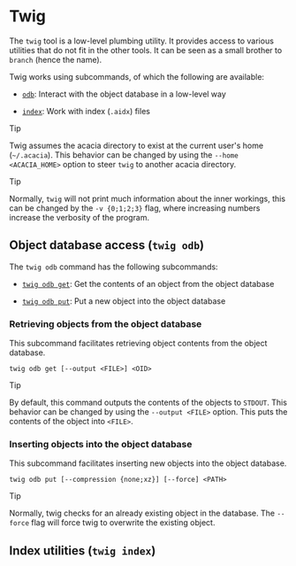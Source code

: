 # Twig

The `twig` tool is a low-level plumbing utility.
It provides access to various utilities that do not fit in the other tools.
It can be seen as a small brother to `branch` (hence the name).

Twig works using subcommands, of which the following are available:

- [`odb`](#object-database-access-twig-odb): Interact with the object database in a low-level way

- [`index`](#index-utilities-twig-index): Work with index (`.aidx`) files

> [!TIP]
> Twig assumes the acacia directory to exist at the current user's home (`~/.acacia`).
> This behavior can be changed by using the `--home <ACACIA_HOME>` option to steer `twig` to another acacia directory.

> [!TIP]
> Normally, `twig` will not print much information about the inner workings, this can be changed by the `-v {0;1;2;3}` flag, where increasing numbers increase the verbosity of the program.

## Object database access (`twig odb`)

The `twig odb` command has the following subcommands:

- [`twig odb get`](#retrieving-objects-from-the-object-database): Get the contents of an object from the object database

- [`twig odb put`](#inserting-objects-into-the-object-database): Put a new object into the object database

### Retrieving objects from the object database

This subcommand facilitates retrieving object contents from the object database.

```
twig odb get [--output <FILE>] <OID>
```

> [!TIP]
> By default, this command outputs the contents of the objects to `STDOUT`.
> This behavior can be changed by using the `--output <FILE>` option.
> This puts the contents of the object into `<FILE>`.

### Inserting objects into the object database

This subcommand facilitates inserting new objects into the object database.

```
twig odb put [--compression {none;xz}] [--force] <PATH>
```

> [!TIP]
> Normally, twig checks for an already existing object in the database.
> The `--force` flag will force twig to overwrite the existing object.

## Index utilities (`twig index`)

